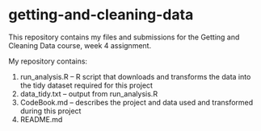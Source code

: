 # getting-and-cleaning-data

This repository contains my files and submissions for the Getting and Cleaning Data course, week 4 assignment.

My repository contains:
1.	run_analysis.R – R script that downloads and transforms the data into the tidy dataset required for this project
2.	data_tidy.txt – output from run_analysis.R 
3.	CodeBook.md – describes the project and data used and transformed during this project
4.  README.md
